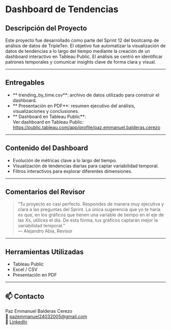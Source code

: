 # Dashboard de Tendencias

## Descripción del Proyecto

Este proyecto fue desarrollado como parte del Sprint 12 del bootcamp de análisis de datos de TripleTen. El objetivo fue automatizar la visualización de datos de tendencias a lo largo del tiempo mediante la creación de un dashboard interactivo en Tableau Public. El análisis se centró en identificar patrones temporales y comunicar insights clave de forma clara y visual.

---

## Entregables

- ** trending_by_time.csv**: archivo de datos utilizado para construir el dashboard.
- ** Presentación en PDF**: resumen ejecutivo del análisis, visualizaciones y conclusiones.
- ** Dashboard en Tableau Public**:  
  Ver dashboard en Tableau Public: https://public.tableau.com/app/profile/paz.emmanuel.balderas.cerezo

---

## Contenido del Dashboard

- Evolución de métricas clave a lo largo del tiempo.
- Visualización de tendencias diarias para captar variabilidad temporal.
- Filtros interactivos para explorar diferentes dimensiones.

---

## Comentarios del Revisor

> “Tu proyecto es casi perfecto. Respondes de manera muy ejecutiva y clara a las preguntas del Sprint. La única sugerencia que yo te haría es que, en los gráficos que tienen una variable de tiempo en el eje de las Xs, utilices el día. De esta forma, tus gráficos captarán mejor la variabilidad temporal.”  
> — Alejandro Abia, Revisor

---

## Herramientas Utilizadas

- Tableau Public  
- Excel / CSV  
- Presentación en PDF

---

## 📫 Contacto

Paz Emmanuel Balderas Cerezo  
📧 pazemmanuel24032005@gmail.com  
🔗 [LinkedIn](https://www.linkedin.com/in/paz-emmanuel-balderas-cerezo-dataanalyst)
